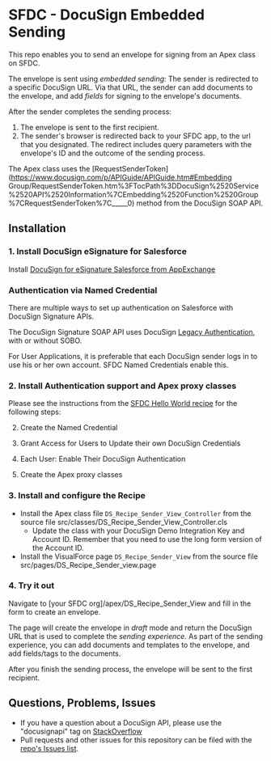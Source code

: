 # SFDC - DocuSign Embedded Sending
This repo enables you to send an envelope for signing from an Apex class on SFDC. 

The envelope is sent using *embedded sending*: The sender is redirected to a specific
DocuSign URL. Via that URL, the sender can add documents to the envelope, and add
*fields* for signing to the envelope's documents.

After the sender completes the sending process:

1. The envelope is sent to the first recipient.
1. The sender's browser is redirected back to your SFDC app, to the url that you designated.
The redirect includes query parameters with the envelope's ID and the outcome of the sending process.

The Apex class uses the [RequestSenderToken](https://www.docusign.com/p/APIGuide/APIGuide.htm#Embedding Group/RequestSenderToken.htm%3FTocPath%3DDocuSign%2520Service%2520API%2520Information%7CEmbedding%2520Function%2520Group%7CRequestSenderToken%7C_____0) method from the DocuSign SOAP API.

## Installation 

### 1. Install DocuSign eSignature for Salesforce
Install [DocuSign for eSignature Salesforce from AppExchange](https://appexchange.salesforce.com/listingDetail?listingId=a0N30000001taX4EAI) 

### Authentication via Named Credential
There are multiple ways to set up authentication on Salesforce with DocuSign Signature APIs.

The DocuSign Signature SOAP API uses DocuSign [Legacy Authentication](https://docs.docusign.com/esign/guide/authentication/legacy_auth.html), with or without SOBO.

For User Applications, it is preferable that each DocuSign sender logs in to use his or her own account. SFDC Named Credentials enable this.
 
### 2. Install Authentication support and Apex proxy classes
Please see the instructions from the [SFDC Hello World recipe](https://github.com/docusign/sfdc-recipe-hello-world/blob/master/README.md) for the following steps:

2. Create the Named Credential

3. Grant Access for Users to Update their own DocuSign Credentials

4. Each User: Enable Their DocuSign Authentication

5. Create the Apex proxy classes

### 3. Install and configure the Recipe

* Install the Apex class file `DS_Recipe_Sender_View_Controller` from the source file src/classes/DS_Recipe_Sender_View_Controller.cls
  * Update the class with your DocuSign Demo Integration Key and Account ID.
    Remember that you need to use the long form version of the Account ID.
* Install the VisualForce page `DS_Recipe_Sender_View` from the source file src/pages/DS_Recipe_Sender_view.page

### 4. Try it out
Navigate to \[your SFDC org\]/apex/DS_Recipe_Sender_View and fill in the form to create an envelope.

The page will create the envelope in *draft* mode and return the DocuSign URL that is used to complete the *sending experience.*
As part of the sending experience, you can add documents and templates to the envelope, and add fields/tags to the documents.

After you finish the sending process, the envelope will be sent to the first recipient.

## Questions, Problems, Issues
* If you have a question about a DocuSign API, please use the "docusignapi" tag on [StackOverflow](http://www.stackoverflow.com)
* Pull requests and other issues for this repository can be filed with the [repo's Issues list](https://github.com/docusign/sfdc-recipe-embedded-sending/issues).

